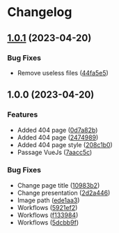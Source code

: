 # Changelog

## [1.0.1](https://github.com/MacBim/macbim.github.io/compare/v1.0.0...v1.0.1) (2023-04-20)


### Bug Fixes

* Remove useless files ([44fa5e5](https://github.com/MacBim/macbim.github.io/commit/44fa5e5433a5bf870bb9cc3724289b498a0daa0a))

## 1.0.0 (2023-04-20)


### Features

* Added 404 page ([0d7a82b](https://github.com/MacBim/macbim.github.io/commit/0d7a82b44d922df25e1a7f8026ce8b70a87cc0d1))
* Added 404 page ([2474989](https://github.com/MacBim/macbim.github.io/commit/2474989c1cde5f1b194ce3808934a7f419277fcc))
* Added 404 page style ([208c1b0](https://github.com/MacBim/macbim.github.io/commit/208c1b05ea3f288ccbb265ab45cc3422f6584fc1))
* Passage VueJs ([7aacc5c](https://github.com/MacBim/macbim.github.io/commit/7aacc5c4bae03d08cc084b2ff8dc0ce90bffdaaf))


### Bug Fixes

* Change page title ([10983b2](https://github.com/MacBim/macbim.github.io/commit/10983b26811d68f7772fa645ff5378b138dd24e0))
* Change presentation ([2d2a446](https://github.com/MacBim/macbim.github.io/commit/2d2a4463af930f2925ada0df8e3a9ac5d19c2c30))
* Image path ([ede1aa3](https://github.com/MacBim/macbim.github.io/commit/ede1aa32750741f7cdad5584d64f29291995f693))
* Workflows ([5921ef2](https://github.com/MacBim/macbim.github.io/commit/5921ef22a198445e20fa290f1ab80d6114061d17))
* Workflows ([f133984](https://github.com/MacBim/macbim.github.io/commit/f1339849e43a49e76c39fd4dbbcc022a2e9d071e))
* Workflows ([5dcbb9f](https://github.com/MacBim/macbim.github.io/commit/5dcbb9fdf43de8948338e1c676376fc51ba61c9e))
